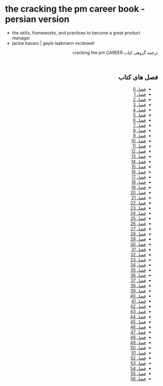 # the cracking the pm career book - persian version
- the skills, frameworks, and practices to become a great product manager
- jackie bavaro | gayle laakmann mcdowell

<div dir="rtl">

ترجمه گروهی کتاب cracking the pm CAREER

  <br />

## فصل های کتاب

- [فصل 0](chapters/0)
- [فصل 1](chapters/1)
- [فصل 2](chapters/2)
- [فصل 3](chapters/3)
- [فصل 4](chapters/4)
- [فصل 5](chapters/5)
- [فصل 6](chapters/6)
- [فصل 7](chapters/7)
- [فصل 8](chapters/8)
- [فصل 9](chapters/9)
- [فصل 10](chapters/10)
- [فصل 11](chapters/11)
- [فصل 12](chapters/12)
- [فصل 13](chapters/13)
- [فصل 14](chapters/14)
- [فصل 15](chapters/15)
- [فصل 16](chapters/16)
- [فصل 17](chapters/17)
- [فصل 18](chapters/18)
- [فصل 19](chapters/19)
- [فصل 20](chapters/20)
- [فصل 21](chapters/21)
- [فصل 22](chapters/22)
- [فصل 23](chapters/23)
- [فصل 24](chapters/24)
- [فصل 25](chapters/25)
- [فصل 26](chapters/26)
- [فصل 27](chapters/27)
- [فصل 28](chapters/28)
- [فصل 29](chapters/29)
- [فصل 30](chapters/30)
- [فصل 31](chapters/31)
- [فصل 32](chapters/32)
- [فصل 33](chapters/33)
- [فصل 34](chapters/34)
- [فصل 35](chapters/35)
- [فصل 36](chapters/36)
- [فصل 37](chapters/37)
- [فصل 38](chapters/38)
- [فصل 39](chapters/39)
- [فصل 40](chapters/40)
- [فصل 41](chapters/41)
- [فصل 42](chapters/42)
- [فصل 43](chapters/43)
- [فصل 44](chapters/44)
- [فصل 45](chapters/45)
- [فصل 46](chapters/46)
- [فصل 47](chapters/47)
- [فصل 48](chapters/48)
- [فصل 49](chapters/49)
- [فصل 50](chapters/50)
- [فصل 51](chapters/51)
- [فصل 52](chapters/52)
- [فصل 53](chapters/53)
- [فصل 54](chapters/54)
- [فصل 55](chapters/55)
- [فصل 56](chapters/56)

</div>
